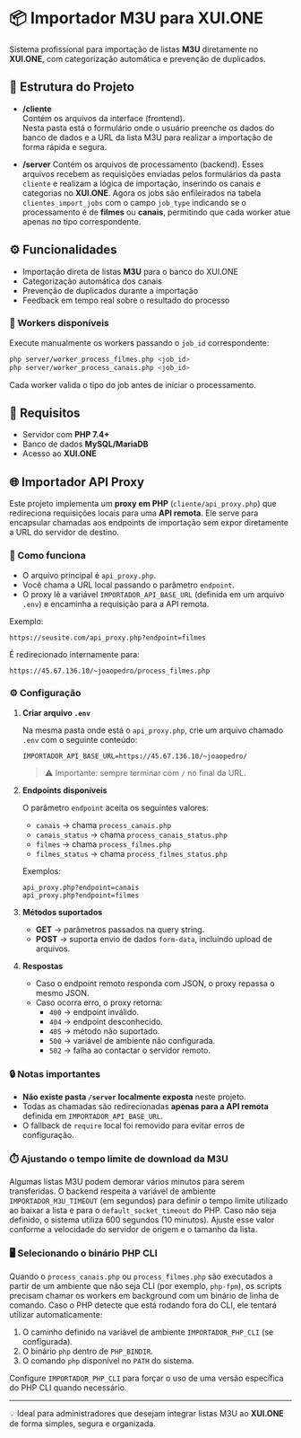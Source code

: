 # 📦 Importador M3U para XUI.ONE

Sistema profissional para importação de listas **M3U** diretamente no **XUI.ONE**, com categorização automática e prevenção de duplicados.

## 🚀 Estrutura do Projeto

- **/cliente**  
  Contém os arquivos da interface (frontend).  
  Nesta pasta está o formulário onde o usuário preenche os dados do banco de dados e a URL da lista M3U para realizar a importação de forma rápida e segura.

- **/server**
  Contém os arquivos de processamento (backend).
  Esses arquivos recebem as requisições enviadas pelos formulários da pasta `cliente` e realizam a lógica de importação, inserindo os canais e categorias no **XUI.ONE**.
  Agora os jobs são enfileirados na tabela `clientes_import_jobs` com o campo `job_type` indicando se o processamento é de **filmes** ou **canais**, permitindo que cada worker atue apenas no tipo correspondente.

## ⚙️ Funcionalidades

- Importação direta de listas **M3U** para o banco do XUI.ONE  
- Categorização automática dos canais  
- Prevenção de duplicados durante a importação  
- Feedback em tempo real sobre o resultado do processo

### 👷 Workers disponíveis

Execute manualmente os workers passando o `job_id` correspondente:

```bash
php server/worker_process_filmes.php <job_id>
php server/worker_process_canais.php <job_id>
```

Cada worker valida o tipo do job antes de iniciar o processamento.

## 📝 Requisitos

- Servidor com **PHP 7.4+**
- Banco de dados **MySQL/MariaDB**
- Acesso ao **XUI.ONE**

## 🌐 Importador API Proxy

Este projeto implementa um **proxy em PHP** (`cliente/api_proxy.php`) que redireciona requisições locais para uma **API remota**. Ele serve para encapsular chamadas aos endpoints de importação sem expor diretamente a URL do servidor de destino.

### 🚀 Como funciona

- O arquivo principal é `api_proxy.php`.
- Você chama a URL local passando o parâmetro `endpoint`.
- O proxy lê a variável `IMPORTADOR_API_BASE_URL` (definida em um arquivo `.env`) e encaminha a requisição para a API remota.

Exemplo:

```
https://seusite.com/api_proxy.php?endpoint=filmes
```

É redirecionado internamente para:

```
https://45.67.136.10/~joaopedro/process_filmes.php
```

### ⚙️ Configuração

1. **Criar arquivo `.env`**

   Na mesma pasta onde está o `api_proxy.php`, crie um arquivo chamado `.env` com o seguinte conteúdo:

   ```
   IMPORTADOR_API_BASE_URL=https://45.67.136.10/~joaopedro/
   ```

   > ⚠️ Importante: sempre terminar com `/` no final da URL.

2. **Endpoints disponíveis**

   O parâmetro `endpoint` aceita os seguintes valores:

   - `canais` → chama `process_canais.php`
   - `canais_status` → chama `process_canais_status.php`
   - `filmes` → chama `process_filmes.php`
   - `filmes_status` → chama `process_filmes_status.php`

   Exemplos:

   ```
   api_proxy.php?endpoint=canais
   api_proxy.php?endpoint=filmes
   ```

3. **Métodos suportados**

   - **GET** → parâmetros passados na query string.
   - **POST** → suporta envio de dados `form-data`, incluindo upload de arquivos.

4. **Respostas**

   - Caso o endpoint remoto responda com JSON, o proxy repassa o mesmo JSON.
   - Caso ocorra erro, o proxy retorna:
     - `400` → endpoint inválido.
     - `404` → endpoint desconhecido.
     - `405` → método não suportado.
     - `500` → variável de ambiente não configurada.
     - `502` → falha ao contactar o servidor remoto.

### 🔒 Notas importantes

- **Não existe pasta `/server` localmente exposta** neste projeto.
- Todas as chamadas são redirecionadas **apenas para a API remota** definida em `IMPORTADOR_API_BASE_URL`.
- O fallback de `require` local foi removido para evitar erros de configuração.

### ⏱️ Ajustando o tempo limite de download da M3U

Algumas listas M3U podem demorar vários minutos para serem transferidas. O backend respeita a variável de ambiente `IMPORTADOR_M3U_TIMEOUT` (em segundos) para definir o tempo limite utilizado ao baixar a lista e para o `default_socket_timeout` do PHP. Caso não seja definido, o sistema utiliza 600 segundos (10 minutos). Ajuste esse valor conforme a velocidade do servidor de origem e o tamanho da lista.

### 🖥️ Selecionando o binário PHP CLI

Quando o `process_canais.php` ou `process_filmes.php` são executados a partir de um ambiente que não seja CLI (por exemplo, `php-fpm`), os scripts precisam chamar os workers em background com um binário de linha de comando. Caso o PHP detecte que está rodando fora do CLI, ele tentará utilizar automaticamente:

1. O caminho definido na variável de ambiente `IMPORTADOR_PHP_CLI` (se configurada).
2. O binário `php` dentro de `PHP_BINDIR`.
3. O comando `php` disponível no `PATH` do sistema.

Configure `IMPORTADOR_PHP_CLI` para forçar o uso de uma versão específica do PHP CLI quando necessário.

---

💡 Ideal para administradores que desejam integrar listas M3U ao **XUI.ONE** de forma simples, segura e organizada.
